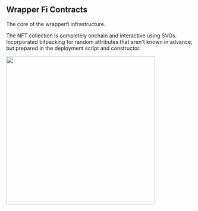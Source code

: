 ## Wrapper Fi Contracts

The core of the wrapperfi infrastructure.

The NFT collection is completely onchain and interactive using SVGs. Incorporated bitpacking for random attributes that aren't known in advance, but prepared in the deployment script and constructor.

<img width="400" height="400" src="https://raw.githubusercontent.com/Wrapper-Fi/wrapperfi-contracts/4c33c10a62d8948c11eb8ed8e7be5d49032decb4/contracts/CandyWrapper-basevectors.svg">
